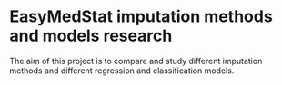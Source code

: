 # EasyMedStat imputation methods and models research
The aim of this project is to compare and study different imputation methods and different regression and classification models.
